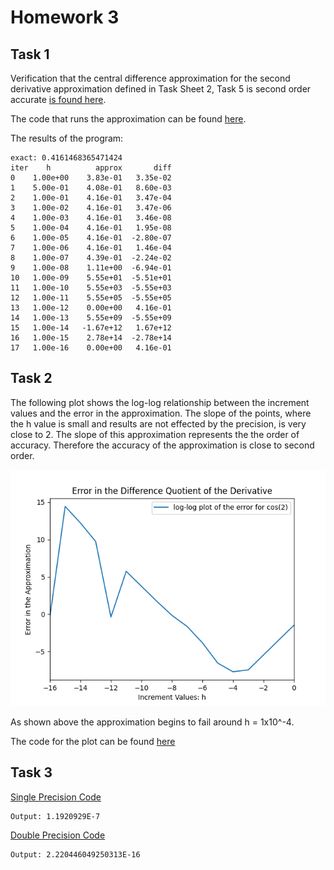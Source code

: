 # Homework 3

## Task 1

Verification that the central difference approximation for the second derivative approximation defined in Task Sheet 2, Task 5 is second order accurate [is found here](https://github.com/clarissalabrum/math4610/blob/master/homework/homework2/sheet2task5.pdf).

The code that runs the approximation can be found [here](https://github.com/clarissalabrum/math4610/blob/master/homework/homework2/Task5/src/Task5.java).

The results of the program:

    exact: 0.4161468365471424
    iter    h          approx       diff
    0    1.00e+00    3.83e-01   3.35e-02
    1    5.00e-01    4.08e-01   8.60e-03
    2    1.00e-01    4.16e-01   3.47e-04
    3    1.00e-02    4.16e-01   3.47e-06
    4    1.00e-03    4.16e-01   3.46e-08
    5    1.00e-04    4.16e-01   1.95e-08
    6    1.00e-05    4.16e-01  -2.80e-07
    7    1.00e-06    4.16e-01   1.46e-04
    8    1.00e-07    4.39e-01  -2.24e-02
    9    1.00e-08    1.11e+00  -6.94e-01
    10   1.00e-09    5.55e+01  -5.51e+01
    11   1.00e-10    5.55e+03  -5.55e+03
    12   1.00e-11    5.55e+05  -5.55e+05
    13   1.00e-12    0.00e+00   4.16e-01
    14   1.00e-13    5.55e+09  -5.55e+09
    15   1.00e-14   -1.67e+12   1.67e+12
    16   1.00e-15    2.78e+14  -2.78e+14
    17   1.00e-16    0.00e+00   4.16e-01

## Task 2

The following plot shows the log-log relationship between the increment values and the error in the approximation. The slope of the points, where the h value is small and results are not effected by the precision, is very close to 2. The slope of this approximation represents the the order of accuracy. Therefore the accuracy of the approximation is close to second order.

![Task 2 plot](https://github.com/clarissalabrum/math4610/blob/master/homework/homework3/Task.png)

As shown above the approximation begins to fail around h = 1x10^-4.

The code for the plot can be found [here](https://github.com/clarissalabrum/math4610/blob/master/homework/homework3/Task2/main.py)

## Task 3

[Single Precision Code](https://github.com/clarissalabrum/math4610/blob/master/homework/homework3/Task3/precsion/src/SinglePrecision.java)

    Output: 1.1920929E-7

[Double Precision Code](https://github.com/clarissalabrum/math4610/blob/master/homework/homework3/Task3/precsion/src/DoublePrecision.java)

    Output: 2.220446049250313E-16

